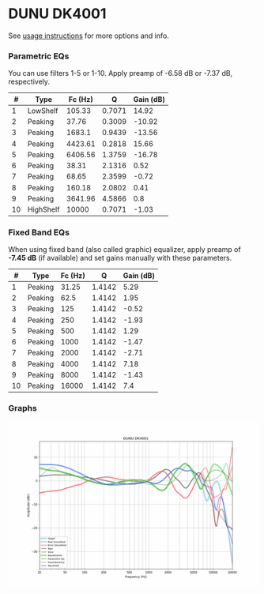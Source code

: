 # DUNU DK4001
See [usage instructions](https://github.com/jaakkopasanen/AutoEq#usage) for more options and info.

### Parametric EQs
You can use filters 1-5 or 1-10. Apply preamp of -6.58 dB or -7.37 dB, respectively.

|   # | Type      |   Fc (Hz) |      Q |   Gain (dB) |
|-----|-----------|-----------|--------|-------------|
|   1 | LowShelf  |    105.33 | 0.7071 |       14.92 |
|   2 | Peaking   |     37.76 | 0.3009 |      -10.92 |
|   3 | Peaking   |   1683.1  | 0.9439 |      -13.56 |
|   4 | Peaking   |   4423.61 | 0.2818 |       15.66 |
|   5 | Peaking   |   6406.56 | 1.3759 |      -16.78 |
|   6 | Peaking   |     38.31 | 2.1316 |        0.52 |
|   7 | Peaking   |     68.65 | 2.3599 |       -0.72 |
|   8 | Peaking   |    160.18 | 2.0802 |        0.41 |
|   9 | Peaking   |   3641.96 | 4.5866 |        0.8  |
|  10 | HighShelf |  10000    | 0.7071 |       -1.03 |

### Fixed Band EQs
When using fixed band (also called graphic) equalizer, apply preamp of **-7.45 dB** (if available) and set gains manually with these parameters.

|   # | Type    |   Fc (Hz) |      Q |   Gain (dB) |
|-----|---------|-----------|--------|-------------|
|   1 | Peaking |     31.25 | 1.4142 |        5.29 |
|   2 | Peaking |     62.5  | 1.4142 |        1.95 |
|   3 | Peaking |    125    | 1.4142 |       -0.52 |
|   4 | Peaking |    250    | 1.4142 |       -1.93 |
|   5 | Peaking |    500    | 1.4142 |        1.29 |
|   6 | Peaking |   1000    | 1.4142 |       -1.47 |
|   7 | Peaking |   2000    | 1.4142 |       -2.71 |
|   8 | Peaking |   4000    | 1.4142 |        7.18 |
|   9 | Peaking |   8000    | 1.4142 |       -1.43 |
|  10 | Peaking |  16000    | 1.4142 |        7.4  |

### Graphs
![](./DUNU%20DK4001.png)
